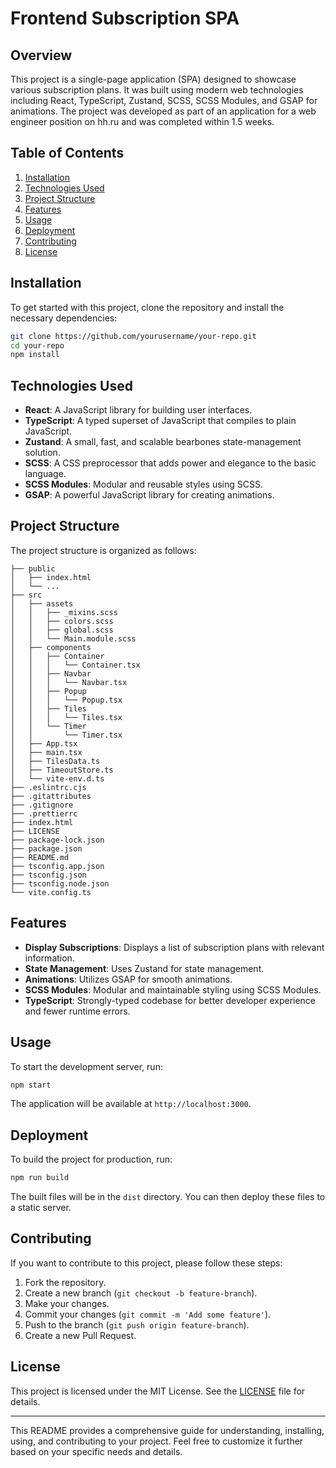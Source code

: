 # Frontend Subscription SPA

## Overview

This project is a single-page application (SPA) designed to showcase various subscription plans. It was built using modern web technologies including React, TypeScript, Zustand, SCSS, SCSS Modules, and GSAP for animations. The project was developed as part of an application for a web engineer position on hh.ru and was completed within 1.5 weeks.

## Table of Contents

1. [Installation](#installation)
2. [Technologies Used](#technologies-used)
3. [Project Structure](#project-structure)
4. [Features](#features)
5. [Usage](#usage)
6. [Deployment](#deployment)
7. [Contributing](#contributing)
8. [License](#license)

## Installation

To get started with this project, clone the repository and install the necessary dependencies:

```bash
git clone https://github.com/yourusername/your-repo.git
cd your-repo
npm install
```

## Technologies Used

- **React**: A JavaScript library for building user interfaces.
- **TypeScript**: A typed superset of JavaScript that compiles to plain JavaScript.
- **Zustand**: A small, fast, and scalable bearbones state-management solution.
- **SCSS**: A CSS preprocessor that adds power and elegance to the basic language.
- **SCSS Modules**: Modular and reusable styles using SCSS.
- **GSAP**: A powerful JavaScript library for creating animations.

## Project Structure

The project structure is organized as follows:

```plaintext
├── public
│   ├── index.html
│   └── ...
├── src
│   ├── assets
│   │   ├── _mixins.scss
│   │   ├── colors.scss
│   │   ├── global.scss
│   │   └── Main.module.scss
│   ├── components
│   │   ├── Container
│   │   │   └── Container.tsx
│   │   ├── Navbar
│   │   │   └── Navbar.tsx
│   │   ├── Popup
│   │   │   └── Popup.tsx
│   │   ├── Tiles
│   │   │   └── Tiles.tsx
│   │   └── Timer
│   │       └── Timer.tsx
│   ├── App.tsx
│   ├── main.tsx
│   ├── TilesData.ts
│   ├── TimeoutStore.ts
│   └── vite-env.d.ts
├── .eslintrc.cjs
├── .gitattributes
├── .gitignore
├── .prettierrc
├── index.html
├── LICENSE
├── package-lock.json
├── package.json
├── README.md
├── tsconfig.app.json
├── tsconfig.json
├── tsconfig.node.json
└── vite.config.ts
```

## Features

- **Display Subscriptions**: Displays a list of subscription plans with relevant information.
- **State Management**: Uses Zustand for state management.
- **Animations**: Utilizes GSAP for smooth animations.
- **SCSS Modules**: Modular and maintainable styling using SCSS Modules.
- **TypeScript**: Strongly-typed codebase for better developer experience and fewer runtime errors.

## Usage

To start the development server, run:

```bash
npm start
```

The application will be available at `http://localhost:3000`.


## Deployment

To build the project for production, run:

```bash
npm run build
```

The built files will be in the `dist` directory. You can then deploy these files to a static server.

## Contributing

If you want to contribute to this project, please follow these steps:

1. Fork the repository.
2. Create a new branch (`git checkout -b feature-branch`).
3. Make your changes.
4. Commit your changes (`git commit -m 'Add some feature'`).
5. Push to the branch (`git push origin feature-branch`).
6. Create a new Pull Request.

## License

This project is licensed under the MIT License. See the [LICENSE](LICENSE) file for details.

---

This README provides a comprehensive guide for understanding, installing, using, and contributing to your project. Feel free to customize it further based on your specific needs and details.
